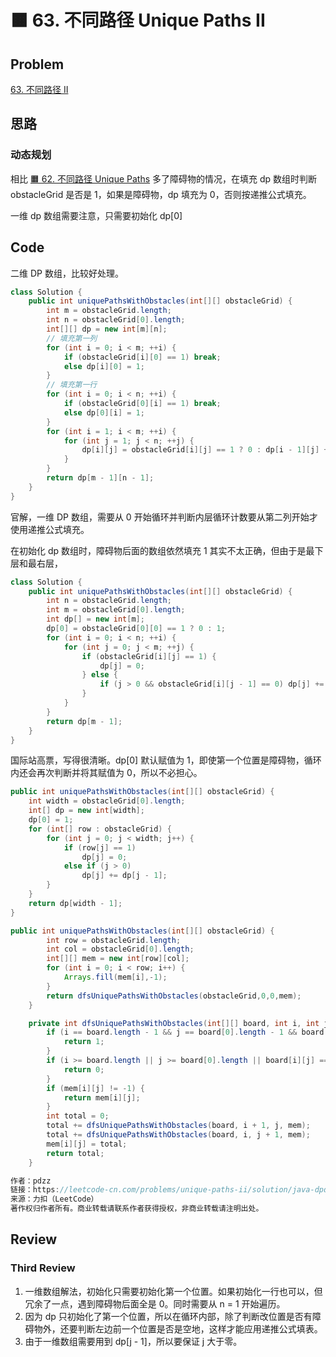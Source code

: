 # 🟧 63. 不同路径 Unique Paths II

## Problem

 [63. 不同路径 II](https://leetcode-cn.com/problems/unique-paths-ii/)

## 思路

### 动态规划

相比 [🟧 62. 不同路径 Unique Paths](bear://x-callback-url/open-note?id=99D8E06F-8EB5-4648-ADB9-050062E61BF1-596-0000A727FE602C0D) 多了障碍物的情况，在填充 dp 数组时判断 obstacleGrid 是否是 1，如果是障碍物，dp 填充为 0，否则按递推公式填充。

一维 dp 数组需要注意，只需要初始化 dp[0]

## Code

二维 DP 数组，比较好处理。

```java
class Solution {
    public int uniquePathsWithObstacles(int[][] obstacleGrid) {
        int m = obstacleGrid.length;
        int n = obstacleGrid[0].length;
        int[][] dp = new int[m][n];
        // 填充第一列
        for (int i = 0; i < m; ++i) {
            if (obstacleGrid[i][0] == 1) break;
            else dp[i][0] = 1;
        }
        // 填充第一行
        for (int i = 0; i < n; ++i) {
            if (obstacleGrid[0][i] == 1) break;
            else dp[0][i] = 1;
        }
        for (int i = 1; i < m; ++i) {
            for (int j = 1; j < n; ++j) {
                dp[i][j] = obstacleGrid[i][j] == 1 ? 0 : dp[i - 1][j] + dp[i][j - 1];
            }
        }
        return dp[m - 1][n - 1];
    }
}
```

官解，一维 DP 数组，需要从 0 开始循环并判断内层循环计数要从第二列开始才使用递推公式填充。

在初始化 dp 数组时，障碍物后面的数组依然填充 1 其实不太正确，但由于是最下层和最右层，

```java
class Solution {
    public int uniquePathsWithObstacles(int[][] obstacleGrid) {
        int n = obstacleGrid.length;
        int m = obstacleGrid[0].length;
        int dp[] = new int[m];
        dp[0] = obstacleGrid[0][0] == 1 ? 0 : 1;
        for (int i = 0; i < n; ++i) {
            for (int j = 0; j < m; ++j) {
                if (obstacleGrid[i][j] == 1) {
                    dp[j] = 0;
                } else {
                    if (j > 0 && obstacleGrid[i][j - 1] == 0) dp[j] += dp[j - 1];
                }
            }
        }
        return dp[m - 1];
    }
}

```

国际站高票，写得很清晰。dp[0] 默认赋值为 1，即使第一个位置是障碍物，循环内还会再次判断并将其赋值为 0，所以不必担心。

```java
public int uniquePathsWithObstacles(int[][] obstacleGrid) {
    int width = obstacleGrid[0].length;
    int[] dp = new int[width];
    dp[0] = 1;
    for (int[] row : obstacleGrid) {
        for (int j = 0; j < width; j++) {
            if (row[j] == 1)
                dp[j] = 0;
            else if (j > 0)
                dp[j] += dp[j - 1];
        }
    }
    return dp[width - 1];
}
```

```java
public int uniquePathsWithObstacles(int[][] obstacleGrid) {
        int row = obstacleGrid.length;
        int col = obstacleGrid[0].length;
        int[][] mem = new int[row][col];
        for (int i = 0; i < row; i++) {
            Arrays.fill(mem[i],-1);
        }
        return dfsUniquePathsWithObstacles(obstacleGrid,0,0,mem);
    }

    private int dfsUniquePathsWithObstacles(int[][] board, int i, int j,int[][] mem) {
        if (i == board.length - 1 && j == board[0].length - 1 && board[i][j] == 0) {
            return 1;
        }
        if (i >= board.length || j >= board[0].length || board[i][j] == 1) {
            return 0;
        }
        if (mem[i][j] != -1) {
            return mem[i][j];
        }
        int total = 0;
        total += dfsUniquePathsWithObstacles(board, i + 1, j, mem);
        total += dfsUniquePathsWithObstacles(board, i, j + 1, mem);
        mem[i][j] = total;
        return total;
    }

作者：pdzz
链接：https://leetcode-cn.com/problems/unique-paths-ii/solution/java-dpdfs-ji-yi-hua-chao-yue-100-by-pdzz/
来源：力扣（LeetCode）
著作权归作者所有。商业转载请联系作者获得授权，非商业转载请注明出处。
```

## Review

### Third Review

1. 一维数组解法，初始化只需要初始化第一个位置。如果初始化一行也可以，但冗余了一点，遇到障碍物后面全是 0。同时需要从 n = 1 开始遍历。
2. 因为 dp 只初始化了第一个位置，所以在循环内部，除了判断改位置是否有障碍物外，还要判断左边前一个位置是否是空地，这样才能应用递推公式填表。
3. 由于一维数组需要用到 dp[j - 1]，所以要保证 j 大于零。

